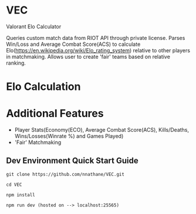 # VEC

Valorant Elo Calculator

Queries custom match data from RIOT API through private license.
Parses Win/Loss and Average Combat Score(ACS) to calculate Elo(https://en.wikipedia.org/wiki/Elo_rating_system) relative to other players in matchmaking.
Allows user to create 'fair' teams based on relative ranking.

# Elo Calculation

# Additional Features

- Player Stats(Economy(ECO), Average Combat Score(ACS), Kills/Deaths, Wins/Losses(Winrate %) and Games Played)
- 'Fair' Matchmaking

## Dev Environment Quick Start Guide

```
git clone https://github.com/nnathane/VEC.git
```
```
cd VEC
```
```
npm install
```
```
npm run dev (hosted on --> localhost:25565)
```
